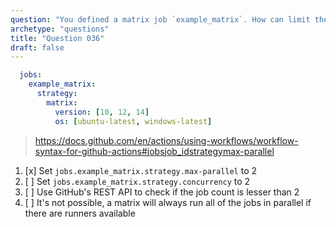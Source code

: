 ```yaml
---
question: "You defined a matrix job `example_matrix`. How can limit the matrix to run a maximum of 2 jobs at a time?"
archetype: "questions"
title: "Question 036"
draft: false
---
```



```yaml
  jobs:
    example_matrix:
      strategy:
        matrix:
          version: [10, 12, 14]
          os: [ubuntu-latest, windows-latest]
```
> https://docs.github.com/en/actions/using-workflows/workflow-syntax-for-github-actions#jobsjob_idstrategymax-parallel
1. [x] Set `jobs.example_matrix.strategy.max-parallel` to 2
1. [ ] Set `jobs.example_matrix.strategy.concurrency` to 2
1. [ ] Use GitHub's REST API to check if the job count is lesser than 2
1. [ ] It's not possible, a matrix will always run all of the jobs in parallel if there are runners available
